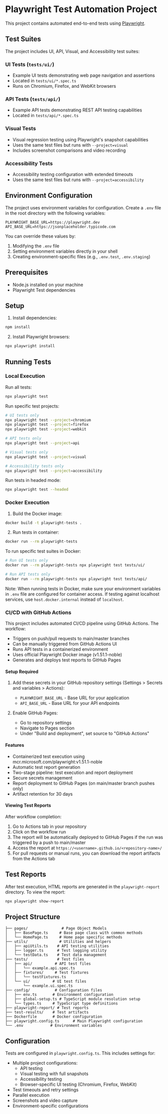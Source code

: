 # Playwright Test Automation Project

This project contains automated end-to-end tests using [Playwright](https://playwright.dev/).

## Test Suites

The project includes UI, API, Visual, and Accessibility test suites:

### UI Tests (`tests/ui/`)
- Example UI tests demonstrating web page navigation and assertions
- Located in `tests/ui/*.spec.ts`
- Runs on Chromium, Firefox, and WebKit browsers

### API Tests (`tests/api/`)
- Example API tests demonstrating REST API testing capabilities
- Located in `tests/api/*.spec.ts`

### Visual Tests
- Visual regression testing using Playwright's snapshot capabilities
- Uses the same test files but runs with `--project=visual`
- Includes screenshot comparisons and video recording

### Accessibility Tests
- Accessibility testing configuration with extended timeouts
- Uses the same test files but runs with `--project=accessibility`

## Environment Configuration

The project uses environment variables for configuration. Create a `.env` file in the root directory with the following variables:

```properties
PLAYWRIGHT_BASE_URL=https://playwright.dev
API_BASE_URL=https://jsonplaceholder.typicode.com
```

You can override these values by:
1. Modifying the `.env` file
2. Setting environment variables directly in your shell
3. Creating environment-specific files (e.g., `.env.test`, `.env.staging`)

## Prerequisites

- Node.js installed on your machine
- Playwright Test dependencies

## Setup

1. Install dependencies:
```bash
npm install
```

2. Install Playwright browsers:
```bash
npx playwright install
```

## Running Tests

### Local Execution

Run all tests:
```bash
npx playwright test
```

Run specific test projects:
```bash
# UI tests only
npx playwright test --project=chromium
npx playwright test --project=firefox
npx playwright test --project=webkit

# API tests only
npx playwright test --project=api

# Visual tests only
npx playwright test --project=visual

# Accessibility tests only
npx playwright test --project=accessibility
```

Run tests in headed mode:
```bash
npx playwright test --headed
```

### Docker Execution

1. Build the Docker image:
```bash
docker build -t playwright-tests .
```

2. Run tests in container:
```bash
docker run --rm playwright-tests
```

To run specific test suites in Docker:
```bash
# Run UI tests only
docker run --rm playwright-tests npx playwright test tests/ui/

# Run API tests only
docker run --rm playwright-tests npx playwright test tests/api/
```

Note: When running tests in Docker, make sure your environment variables in `.env` file are configured for container access. If testing against localhost services, use `host.docker.internal` instead of `localhost`.

### CI/CD with GitHub Actions

This project includes automated CI/CD pipeline using GitHub Actions. The workflow:
- Triggers on push/pull requests to main/master branches
- Can be manually triggered from GitHub Actions UI
- Runs API tests in a containerized environment
- Uses official Playwright Docker image (v1.51.1-noble)
- Generates and deploys test reports to GitHub Pages

#### Setup Required
1. Add these secrets in your GitHub repository settings (Settings > Secrets and variables > Actions):
   - `PLAYWRIGHT_BASE_URL` - Base URL for your application
   - `API_BASE_URL` - Base URL for your API endpoints

2. Enable GitHub Pages:
   - Go to repository settings
   - Navigate to Pages section
   - Under "Build and deployment", set source to "GitHub Actions"

#### Features
- Containerized test execution using mcr.microsoft.com/playwright:v1.51.1-noble
- Automatic test report generation
- Two-stage pipeline: test execution and report deployment
- Secure secrets management
- Report deployment to GitHub Pages (on main/master branch pushes only)
- Artifact retention for 30 days

#### Viewing Test Reports
After workflow completion:
1. Go to Actions tab in your repository
2. Click on the workflow run
3. The report will be automatically deployed to GitHub Pages if the run was triggered by a push to main/master
4. Access the report at `https://<username>.github.io/<repository-name>/`
5. For pull requests or manual runs, you can download the report artifacts from the Actions tab

## Test Reports

After test execution, HTML reports are generated in the `playwright-report` directory. To view the report:
```bash
npx playwright show-report
```

## Project Structure

```
├── pages/               # Page Object Models
│   ├── BasePage.ts     # Base page class with common methods
│   └── HomePage.ts     # Home page specific methods
├── utils/              # Utilities and helpers
│   ├── apiUtils.ts    # API testing utilities
│   ├── logger.ts      # Test logging utility
│   └── testData.ts    # Test data management
├── tests/             # Test files
│   ├── api/          # API test files
│   │   └── example.api.spec.ts
│   ├── fixtures/     # Test fixtures
│   │   └── testFixtures.ts
│   └── ui/          # UI test files
│       └── example.ui.spec.ts
├── config/           # Configuration files
│   ├── env.ts       # Environment configuration
│   ├── global-setup.ts # TypeScript module resolution setup
│   └── types.ts     # TypeScript type definitions
├── playwright-report/ # Test reports
├── test-results/    # Test artifacts
├── Dockerfile       # Docker configuration
├── playwright.config.ts      # Main Playwright configuration
└── .env            # Environment variables
```

## Configuration

Tests are configured in `playwright.config.ts`. This includes settings for:
- Multiple project configurations:
  - API testing
  - Visual testing with full snapshots
  - Accessibility testing
  - Browser-specific UI testing (Chromium, Firefox, WebKit)
- Test timeouts and retry settings
- Parallel execution
- Screenshots and video capture
- Environment-specific configurations